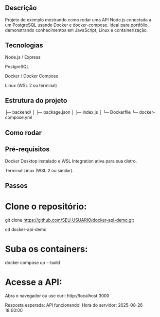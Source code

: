 ## Descrição
Projeto de exemplo mostrando como rodar uma API Node.js conectada a um PostgreSQL usando Docker e docker-compose. Ideal para portfólio, demonstrando conhecimentos em JavaScript, Linux e containerização.

## Tecnologias

Node.js / Express

PostgreSQL

Docker / Docker Compose

Linux (WSL 2 ou terminal)

## Estrutura do projeto
├─ backend/
│ ├─ package.json
│ ├─ index.js
│ └─ Dockerfile
└─ docker-compose.yml

## Como rodar
## Pré-requisitos

Docker Desktop instalado e WSL Integration ativa para sua distro.

Terminal Linux (WSL 2 ou similar).

## Passos

# Clone o repositório:
git clone https://github.com/SEU_USUARIO/docker-api-demo.git

cd docker-api-demo

# Suba os containers:
docker compose up --build

# Acesse a API:

Abra o navegador ou use curl: http://localhost:3000

Resposta esperada: API funcionando! Hora do servidor: 2025-08-26 18:00:00